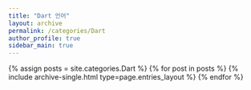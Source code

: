 ```yaml
---
title: "Dart 언어"
layout: archive
permalink: /categories/Dart
author_profile: true
sidebar_main: true
---
```



{% assign posts = site.categories.Dart %}
{% for post in posts %} {% include archive-single.html type=page.entries_layout %} {% endfor %}

